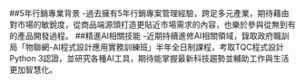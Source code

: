 ##5年行銷專業背景
-過去擁有5年行銷專案管理經驗，跨足多元產業，期待藉由對市場的敏銳度，從商品端源頭打造更貼近市場需求的內容，也樂於參與從無到有的產品開發過程。
##精進AI相關技能
-近期持續進修AI相關領域，錄取政府職訓局「物聯網-AI程式設計應用實務訓練班」半年全日制課程，考取TQC程式設計Python 3認證，並研究各種AI工具，期待能掌握最新科技趨勢並輔助工作與生活更加智慧化。

<!--
**wanlu937/wanlu937** is a ✨ _special_ ✨ repository because its `README.md` (this file) appears on your GitHub profile.

Here are some ideas to get you started:

- 🔭 I’m currently working on ...
- 🌱 I’m currently learning ...
- 👯 I’m looking to collaborate on ...
- 🤔 I’m looking for help with ...
- 💬 Ask me about ...
- 📫 How to reach me: ...
- 😄 Pronouns: ...
- ⚡ Fun fact: ...
-->
